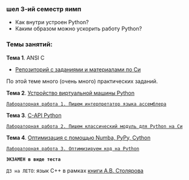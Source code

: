 ### шел 3-ий семестр яимп

- Как внутри устроен Python?
- Каким образом можно ускорить работу Python?

### Темы занятий:

**Тема 1**. ANSI C

- [Репозиторий с заданиями и материалами по Cи](https://github.com/dm-fedorov/c_basic)

По этой теме много (очень много) практических заданий. 

**Тема 2**. [Устройство виртуальной машины Python](https://github.com/dm-fedorov/pm3sem/blob/master/%D0%9F%D1%80%D0%BE%20%D0%B8%D0%BD%D1%82%D0%B5%D1%80%D0%BF%D1%80%D0%B5%D1%82%D0%B0%D1%82%D0%BE%D1%80%20Python.ipynb)

[`Лабораторная работа 1. Пишем интерпретатор языка ассемблера`](https://github.com/dm-fedorov/pm3sem/blob/master/lab1.md)

**Тема 3**. [C-API Python](https://github.com/dm-fedorov/pm3sem/blob/master/c-api.md)

[`Лабораторная работа 2. Пишем классический модуль для Python на Си`](https://github.com/dm-fedorov/pm3sem/blob/master/lab2.md)

**Тема 4**. [Оптимизация с помощью Numba, PyPy, Cython](https://github.com/dm-fedorov/pm3sem/blob/master/High-Performance%20Computing.ipynb)

[`Лабораторная работа 3. Оптимизируем код на Python`](https://github.com/dm-fedorov/pm3sem/blob/master/lab3.md)

**`ЭКЗАМЕН в виде теста`**

`ДЗ на ЛЕТО`: язык С++ в рамках [книги А.В. Столярова](http://www.stolyarov.info/books/pdf/cppintro5.pdf)


